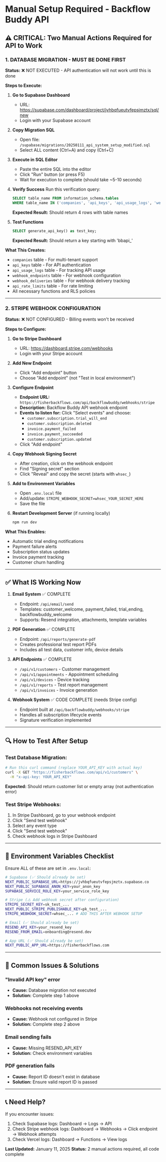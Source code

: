 # Manual Setup Required - Backflow Buddy API

## ⚠️ CRITICAL: Two Manual Actions Required for API to Work

### 1. DATABASE MIGRATION - MUST BE DONE FIRST
**Status:** ❌ NOT EXECUTED - API authentication will not work until this is done

**Steps to Execute:**
1. **Go to Supabase Dashboard**
   - URL: https://supabase.com/dashboard/project/jvhbqfueutvfepsjmztx/sql/new
   - Login with your Supabase account

2. **Copy Migration SQL**
   - Open file: `/supabase/migrations/20250111_api_system_setup_modified.sql`
   - Select ALL content (Ctrl+A) and copy (Ctrl+C)

3. **Execute in SQL Editor**
   - Paste the entire SQL into the editor
   - Click "Run" button (or press F5)
   - Wait for execution to complete (should take ~5-10 seconds)

4. **Verify Success**
   Run this verification query:
   ```sql
   SELECT table_name FROM information_schema.tables 
   WHERE table_name IN ('companies', 'api_keys', 'api_usage_logs', 'webhook_endpoints');
   ```
   
   **Expected Result:** Should return 4 rows with table names

5. **Test Functions**
   ```sql
   SELECT generate_api_key() as test_key;
   ```
   
   **Expected Result:** Should return a key starting with 'bbapi_'

**What This Creates:**
- `companies` table - For multi-tenant support
- `api_keys` table - For API authentication
- `api_usage_logs` table - For tracking API usage
- `webhook_endpoints` table - For webhook configuration
- `webhook_deliveries` table - For webhook delivery tracking
- `api_rate_limits` table - For rate limiting
- All necessary functions and RLS policies

---

### 2. STRIPE WEBHOOK CONFIGURATION
**Status:** ❌ NOT CONFIGURED - Billing events won't be received

**Steps to Configure:**

1. **Go to Stripe Dashboard**
   - URL: https://dashboard.stripe.com/webhooks
   - Login with your Stripe account

2. **Add New Endpoint**
   - Click "Add endpoint" button
   - Choose "Add endpoint" (not "Test in local environment")

3. **Configure Endpoint**
   - **Endpoint URL:** `https://fisherbackflows.com/api/backflowbuddy/webhooks/stripe`
   - **Description:** Backflow Buddy API webhook endpoint
   - **Events to listen for:** Click "Select events" and choose:
     - `customer.subscription.trial_will_end`
     - `customer.subscription.deleted`
     - `invoice.payment_failed`
     - `invoice.payment_succeeded`
     - `customer.subscription.updated`
   - Click "Add endpoint"

4. **Copy Webhook Signing Secret**
   - After creation, click on the webhook endpoint
   - Find "Signing secret" section
   - Click "Reveal" and copy the secret (starts with `whsec_`)

5. **Add to Environment Variables**
   - Open `.env.local` file
   - Add/update: `STRIPE_WEBHOOK_SECRET=whsec_YOUR_SECRET_HERE`
   - Save the file

6. **Restart Development Server** (if running locally)
   ```bash
   npm run dev
   ```

**What This Enables:**
- Automatic trial ending notifications
- Payment failure alerts
- Subscription status updates
- Invoice payment tracking
- Customer churn handling

---

## ✅ What IS Working Now

1. **Email System** ✅ COMPLETE
   - Endpoint: `/api/email/send`
   - Templates: customer_welcome, payment_failed, trial_ending, backflowbuddy_welcome
   - Supports: Resend integration, attachments, template variables

2. **PDF Generation** ✅ COMPLETE
   - Endpoint: `/api/reports/generate-pdf`
   - Creates professional test report PDFs
   - Includes all test data, customer info, device details

3. **API Endpoints** ✅ COMPLETE
   - `/api/v1/customers` - Customer management
   - `/api/v1/appointments` - Appointment scheduling
   - `/api/v1/devices` - Device tracking
   - `/api/v1/reports` - Test report management
   - `/api/v1/invoices` - Invoice generation

4. **Webhook System** ✅ CODE COMPLETE (needs Stripe config)
   - Endpoint built at `/api/backflowbuddy/webhooks/stripe`
   - Handles all subscription lifecycle events
   - Signature verification implemented

---

## 🔍 How to Test After Setup

### Test Database Migration:
```bash
# Run this curl command (replace YOUR_API_KEY with actual key)
curl -X GET "https://fisherbackflows.com/api/v1/customers" \
  -H "x-api-key: YOUR_API_KEY"
```
**Expected:** Should return customer list or empty array (not authentication error)

### Test Stripe Webhooks:
1. In Stripe Dashboard, go to your webhook endpoint
2. Click "Send test webhook"
3. Select any event type
4. Click "Send test webhook"
5. Check webhook logs in Stripe Dashboard

---

## 📝 Environment Variables Checklist

Ensure ALL of these are set in `.env.local`:

```bash
# Supabase (✅ Should already be set)
NEXT_PUBLIC_SUPABASE_URL=https://jvhbqfueutvfepsjmztx.supabase.co
NEXT_PUBLIC_SUPABASE_ANON_KEY=your_anon_key
SUPABASE_SERVICE_ROLE_KEY=your_service_role_key

# Stripe (⚠️ Add webhook secret after configuration)
STRIPE_SECRET_KEY=sk_test_...
NEXT_PUBLIC_STRIPE_PUBLISHABLE_KEY=pk_test_...
STRIPE_WEBHOOK_SECRET=whsec_... # ADD THIS AFTER WEBHOOK SETUP

# Email (✅ Should already be set)
RESEND_API_KEY=your_resend_key
RESEND_FROM_EMAIL=onboarding@resend.dev

# App URL (✅ Should already be set)
NEXT_PUBLIC_APP_URL=https://fisherbackflows.com
```

---

## 🚨 Common Issues & Solutions

### "Invalid API key" error
- **Cause:** Database migration not executed
- **Solution:** Complete step 1 above

### Webhooks not receiving events
- **Cause:** Webhook not configured in Stripe
- **Solution:** Complete step 2 above

### Email sending fails
- **Cause:** Missing RESEND_API_KEY
- **Solution:** Check environment variables

### PDF generation fails
- **Cause:** Report ID doesn't exist in database
- **Solution:** Ensure valid report ID is passed

---

## 📞 Need Help?

If you encounter issues:
1. Check Supabase logs: Dashboard → Logs → API
2. Check Stripe webhook logs: Dashboard → Webhooks → Click endpoint → Webhook attempts
3. Check Vercel logs: Dashboard → Functions → View logs

**Last Updated:** January 11, 2025
**Status:** 2 manual actions required, all code complete